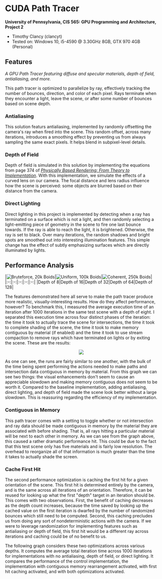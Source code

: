 CUDA Path Tracer
======================

**University of Pennsylvania, CIS 565: GPU Programming and Architecture, Project 2**
* Timothy Clancy (clancyt)
* Tested on: Windows 10, i5-4590 @ 3.30GHz 8GB, GTX 970 4GB (Personal)

## Features

*A GPU Path Tracer featuring diffuse and specular materials, depth of field, antialiasing, and more.*

This path tracer is optimized to parallelize by ray, effectively tracking the number of bounces, direction, and color of each pixel. Rays terminate when they encounter a light, leave the scene, or after some number of bounces based on scene depth.

### Antialiasing

This solution featurs antialiasing, implemented by randomly offsetting the camera's ray when fired into the scene. This random offset, across many iterations, introduces a smoothing effect by preventing us from always sampling the same exact pixels. It helps blend in subpixel-level details.

### Depth of Field

Depth of field is simulated in this solution by implementing the equations from page 374 of [*Physically Based Rendering: From Theory to Implementation*](https://www.google.com/url?sa=t&rct=j&q=&esrc=s&source=web&cd=2&cad=rja&uact=8&ved=0ahUKEwjk7M_D_dDWAhVK6iYKHY7GDZcQFggxMAE&url=http%3A%2F%2Fwww.pbrt.org%2F&usg=AOvVaw3WU9JqwMa58xo6ZrCzuf90). With this implementation, we simulate the effects of a curved lens on our camera. The focal distance and lens radius influence how the scene is perceived: some objects are blurred based on their distance from the camera.

### Direct Lighting

Direct lighting in this project is implemented by detecting when a ray has terminated on a surface which is not a light, and then randomly selecting a light-emitting piece of geometry in the scene to fire one last bounce towards. If the ray is able to reach the light, it is brightened. Otherwise, the ray is set to black. Over many iterations, the random shadows and bright spots are smoothed out into interesting illumination features. This simple change has the effect of subtly emphasizing surfaces which are directly illuminated by lights.

## Performance Analysis

|![Bruteforce, 20k Boids](images/liceBrute20k.gif)|![Uniform, 100k Boids](images/liceUniform100k.gif)|![Coherent, 250k Boids](images/liceCoherent350k.gif)|
|:-:|:-:|:-:|:-:|:-:|
|Depth of 8|Depth of 16|Depth of 32|Depth of 64|Depth of 128|

The features demonstrated here all serve to make the path tracer produce more realistic, visually-interesting results. How do they affect performance, however? To benchmark this, I measured the average execution time of an iteration after 1000 iterations in the same test scene with a depth of eight. I separated this execution time across four distinct phases of the iteration: the time it took to actually trace the scene for intersections, the time it took to complete shading of the scene, the time it took to make memory contiguous by material (if enabled) and the time it took to use stream compaction to remove rays which have terminated on lights or by exiting the scene. These are the results:

<p align="center">
  <img src="img/hw2_scan_chart.png"/>
</p>

As one can see, the runs are fairly similar to one another, with the bulk of the time being spent performing the actions needed to make paths and intersection data contiguous in memory by material. From this graph we can see two things: the visual enhancements don't seem to cause an appreciable slowdown and making memory contiguous does not seem to be worth it. Compared to the baseline implementation, adding antialiasing, direct lighting, and depth of field made the scene look better without a large slowdown. This is reassuring regarding the efficiency of my implementation.

### Contiguous in Memory

This path tracer comes with a setting to toggle whether or not intersection and ray data should be made contiguous in memory by the material they are associated with before shading. That is, all rays hitting a particular material will be next to each other in memory. As we can see from the graph above, this caused a rather dramatic performance hit. This could be due to the fact that this test scene only has five materials and is fairly low resolution. The overhead to reorganize all of that information is much greater than the time it takes to actually shade the screen.

### Cache First Hit

The second performance optimization is caching the first hit for a given orientation of the scene. This first hit is determined entirely by the camera, and is the same across all iterations of an orientation. Therefore, it can be reused for looking up what the first "depth" target in an iteration should be. This comes with two observations. First, the benefit of caching decreases as the depth count increases, because the time saved by looking up the cached value on the first iteration is dwarfed by the number of randomized bounces which still need to be computed. Second, this caching precludes us from doing any sort of nondeterministic actions with the camera. If we were to leverage randomization for implementing features such as antialiasing or depth of field, this first hit would be a different ray across iterations and caching could be of no benefit to us.

The following graph considers these two optimizations across various depths. It computes the average total iteration time across 1000 iterations for implementations with no antialiasing, depth of field, or direct lighting. It compares the performance of the control implementation, the implementation with contiguous memory rearrangement activated, with first hit caching activated, and with both optimizations activated.

